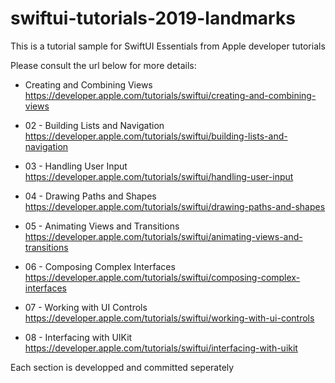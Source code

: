 # swiftui-tutorials-2019-landmarks

This is a tutorial sample for SwiftUI Essentials from Apple developer tutorials

Please consult the url below for more details:
- Creating and Combining Views  
https://developer.apple.com/tutorials/swiftui/creating-and-combining-views

- 02 - Building Lists and Navigation  
https://developer.apple.com/tutorials/swiftui/building-lists-and-navigation

- 03 - Handling User Input  
https://developer.apple.com/tutorials/swiftui/handling-user-input

- 04 - Drawing Paths and Shapes  
https://developer.apple.com/tutorials/swiftui/drawing-paths-and-shapes

- 05 - Animating Views and Transitions  
https://developer.apple.com/tutorials/swiftui/animating-views-and-transitions

- 06 - Composing Complex Interfaces  
https://developer.apple.com/tutorials/swiftui/composing-complex-interfaces

- 07 - Working with UI Controls  
https://developer.apple.com/tutorials/swiftui/working-with-ui-controls

- 08 - Interfacing with UIKit  
https://developer.apple.com/tutorials/swiftui/interfacing-with-uikit


Each section is developped and committed seperately
